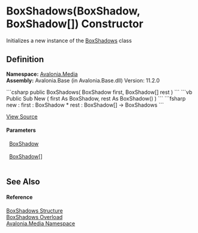 # BoxShadows(BoxShadow, BoxShadow[]) Constructor


Initializes a new instance of the <a href="T_Avalonia_Media_BoxShadows">BoxShadows</a> class



## Definition
**Namespace:** <a href="N_Avalonia_Media">Avalonia.Media</a>  
**Assembly:** Avalonia.Base (in Avalonia.Base.dll) Version: 11.2.0

<Tabs groupId="api-code-preview">
<TabItem value="csharp" label="C#">
```csharp
public BoxShadows(
	BoxShadow first,
	BoxShadow[] rest
)
```
</TabItem>
<TabItem value="vb" label="VB">
```vb
Public Sub New ( 
	first As BoxShadow,
	rest As BoxShadow()
)
```
</TabItem>
<TabItem value="fsharp" label="F#">
```fsharp
new : 
        first : BoxShadow * 
        rest : BoxShadow[] -> BoxShadows
```
</TabItem>
</Tabs>



<a href="https://github.com/AvaloniaUI/Avalonia/tree/master/src/Avalonia.Base/Media/BoxShadows.cs#L23" title="View the source code">View Source</a>



#### Parameters
<dl><dt>  <a href="T_Avalonia_Media_BoxShadow">BoxShadow</a></dt><dd> </dd><dt>  <a href="T_Avalonia_Media_BoxShadow">BoxShadow</a>[]</dt><dd> </dd></dl>

## See Also


#### Reference
<a href="T_Avalonia_Media_BoxShadows">BoxShadows Structure</a>  
<a href="Overload_Avalonia_Media_BoxShadows__ctor">BoxShadows Overload</a>  
<a href="N_Avalonia_Media">Avalonia.Media Namespace</a>  

